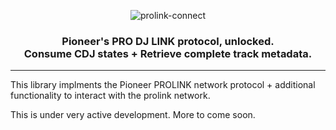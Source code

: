<p align="center">
<img src="https://user-images.githubusercontent.com/1421724/81906669-75e9e400-957b-11ea-8f1f-38ca25dd5bed.png" alt="prolink-connect" />
</p>

<h3 align="center">
	Pioneer's PRO DJ LINK protocol, unlocked.
	<br>
	Consume CDJ states + Retrieve complete track metadata.
</h3>

---

This library implments the Pioneer PROLINK network protocol +
additional functionality to interact with the prolink network.

This is under very active development. More to come soon.
